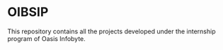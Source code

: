 # OIBSIP
This repository contains all the projects developed under the internship program of Oasis Infobyte.
